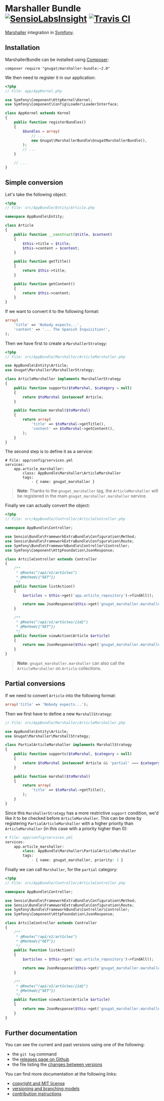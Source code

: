 # Marshaller Bundle [![SensioLabsInsight](https://insight.sensiolabs.com/projects/3ed6f368-d2de-4eb8-a115-d872adda8c7e/mini.png)](https://insight.sensiolabs.com/projects/3ed6f368-d2de-4eb8-a115-d872adda8c7e) [![Travis CI](https://travis-ci.org/gnugat/marshaller-bundle.png)](https://travis-ci.org/gnugat/marshaller-bundle)

[Marshaller](http://gnugat.github.io/marshaller) integration in [Symfony](http://symfony.com).

## Installation

MarshallerBundle can be installed using [Composer](http://getcomposer.org/):

    composer require "gnugat/marshaller-bundle:~2.0"

We then need to register it in our application:

```php
<?php
// File: app/AppKernel.php

use Symfony\Component\HttpKernel\Kernel;
use Symfony\Component\Config\Loader\LoaderInterface;

class AppKernel extends Kernel
{
    public function registerBundles()
    {
        $bundles = array(
            // ...
            new Gnugat\MarshallerBundle\GnugatMarshallerBundle(),
        );
        // ...
    }

    // ...
}
```

## Simple conversion

Let's take the following object:

```php
<?php
// File: src/AppBundle/Entity/Article.php

namespace AppBundle\Entity;

class Article
{
    public function __construct($title, $content)
    {
        $this->title = $title;
        $this->content = $content;
    }

    public function getTitle()
    {
        return $this->title;
    }

    public function getContent()
    {
        return $this->content;
    }
}
```

If we want to convert it to the following format:

```php
array(
    'title' => 'Nobody expects...',
    'content' => '... The Spanish Inquisition!',
);
```

Then we have first to create a `MarshallerStrategy`:

```php
<?php
// File: src/AppBundle/Marshaller/ArticleMarshaller.php

use AppBundle\Entity\Article;
use Gnugat\Marshaller\MarshallerStrategy;

class ArticleMarshaller implements MarshallerStrategy
{
    public function supports($toMarshal, $category = null)
    {
        return $toMarshal instanceof Article;
    }

    public function marshal($toMarshal)
    {
        return array(
            'title' => $toMarshal->getTitle(),
            'content' => $toMarshal->getContent(),
        );
    }
}
```

The second step is to define it as a service:

```
# File: app/config/services.yml
services:
    app.article_marshaller:
        class: AppBundle\Marshaller\ArticleMarshaller
        tags:
            - { name: gnugat_marshaller }
```

> **Note**: Thanks to the `gnugat_marshaller` tag, the `ArticleMarshaller` will
> be registered in the main `gnugat_marshaller.marshaller` service.

Finally we can actually convert the object:

```php
<?php
// File: src/AppBundle/Controller/ArticleController.php

namespace AppBundle\Controller;

use Sensio\Bundle\FrameworkExtraBundle\Configuration\Method;
use Sensio\Bundle\FrameworkExtraBundle\Configuration\Route;
use Symfony\Bundle\FrameworkBundle\Controller\Controller;
use Symfony\Component\HttpFoundation\JsonResponse;

class ArtcileController extends Controller
{
    /**
     * @Route("/api/v1/articles")
     * @Method({"GET"})
     */
    public function listAction()
    {
        $articles = $this->get('app.article_repository')->findAll();

        return new JsonResponse($this->get('gnugat_marshaller.marshaller')->marshalCollection($articles), 200);
    }

    /**
     * @Route("/api/v1/articles/{id}")
     * @Method({"GET"})
     */
    public function viewAction(Article $article)
    {
        return new JsonResponse($this->get('gnugat_marshaller.marshaller')->marshal($article), 200);
    }
}
```

> **Note**: `gnugat_marshaller.marshaller` can also call the `ArticleMarshaller`
> on `Article` collections.

## Partial conversions

If we need to convert `Article` into the following format:

```php
array('title' => 'Nobody expects...');
```

Then we first have to define a new `MarshallStrategy`:

```php
// File: src/AppBundle/Marshaller/ArticleMarshaller.php

use AppBundle\Entity\Article;
use Gnugat\Marshaller\MarshallStrategy;

class PartialArticleMarshaller implements MarshallStrategy
{
    public function supports($toMarshal, $category = null)
    {
        return $toMarshal instanceof Article && 'partial' === $category;
    }

    public function marshal($toMarshal)
    {
        return array(
            'title' => $toMarshal->getTitle(),
        );
    }
}
```

Since this `MarshallerStrategy` has a more restrictive `support` condition, we'd
like it to be checked before `ArticleMarshaller`. This can be done by registering
`PartialArticleMarshaller` with a higher priority than `ArticleMarshaller`
(in this case with a priority higher than 0):

```php
# File: app/config/services.yml
services:
    app.article_marshaller:
        class: AppBundle\Marshaller\PartialArticleMarshaller
        tags:
            - { name: gnugat_marshaller, priority: 1 }
```

Finally we can call `Marshaller`, for the `partial` category:

```php
<?php
// File: src/AppBundle/Controller/ArticleController.php

namespace AppBundle\Controller;

use Sensio\Bundle\FrameworkExtraBundle\Configuration\Method;
use Sensio\Bundle\FrameworkExtraBundle\Configuration\Route;
use Symfony\Bundle\FrameworkBundle\Controller\Controller;
use Symfony\Component\HttpFoundation\JsonResponse;

class ArtcileController extends Controller
{
    /**
     * @Route("/api/v1/articles")
     * @Method({"GET"})
     */
    public function listAction()
    {
        $articles = $this->get('app.article_repository')->findAll();

        return new JsonResponse($this->get('gnugat_marshaller.marshaller')->marshalCollection($articles, 'partial'), 200);
    }

    /**
     * @Route("/api/v1/articles/{id}")
     * @Method({"GET"})
     */
    public function viewAction(Article $article)
    {
        return new JsonResponse($this->get('gnugat_marshaller.marshaller')->marshal($article), 200);
    }
}
```

## Further documentation

You can see the current and past versions using one of the following:

* the `git tag` command
* the [releases page on Github](https://github.com/gnugat/marshaller/releases)
* the file listing the [changes between versions](CHANGELOG.md)

You can find more documentation at the following links:

* [copyright and MIT license](LICENSE)
* [versioning and branching models](VERSIONING.md)
* [contribution instructions](CONTRIBUTING.md)
